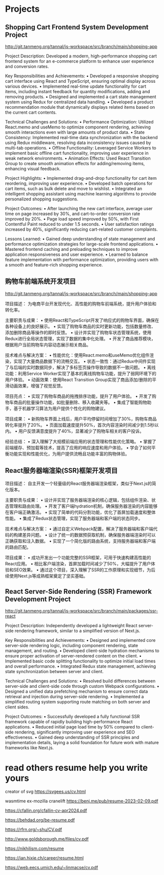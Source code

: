 

# Projects

## Shopping Cart Frontend System Development Project

http://git.tanmeng.org/tannal/js-workspace/src/branch/main/shopping-app

Project Description:
Developed a modern, high-performance shopping cart frontend system for an e-commerce platform to enhance user experience and conversion rates.

Key Responsibilities and Achievements:
• Developed a responsive shopping cart interface using React and TypeScript, ensuring optimal display across various devices.
• Implemented real-time update functionality for cart items, including instant feedback for quantity modifications, adding and removing products.
• Designed and implemented a cart state management system using Redux for centralized data handling.
• Developed a product recommendation module that dynamically displays related items based on the current cart contents.

Technical Challenges and Solutions:
• Performance Optimization: Utilized React.memo and useMemo to optimize component rendering, achieving smooth interactions even with large amounts of product data.
• State Consistency: Implemented real-time data synchronization with the backend using Redux middleware, resolving data inconsistency issues caused by multi-tab operations.
• Offline Functionality: Leveraged Service Workers to implement basic offline cart functionality, improving user experience in weak network environments.
• Animation Effects: Used React Transition Group to create smooth animation effects for adding/removing items, enhancing visual feedback.

Project Highlights:
• Implemented drag-and-drop functionality for cart item reordering, improving user experience.
• Developed batch operations for cart items, such as bulk delete and move to wishlist.
• Integrated an intelligent shopping assistant using machine learning algorithms to provide personalized shopping suggestions.

Project Outcomes:
• After launching the new cart interface, average user time on page increased by 30%, and cart-to-order conversion rate improved by 20%.
• Page load speed improved by 50%, with First Contentful Paint reduced to under 1.5 seconds.
• User satisfaction ratings increased by 40%, significantly reducing cart-related customer complaints.

Lessons Learned:
• Gained deep understanding of state management and performance optimization strategies for large-scale frontend applications.
• Mastered frontend caching and preloading techniques to improve application responsiveness and user experience.
• Learned to balance feature implementation with performance optimization, providing users with a smooth and feature-rich shopping experience.

## 购物车前端系统开发项目

http://git.tanmeng.org/tannal/js-workspace/src/branch/main/shopping-app

项目描述：
为电商平台开发现代化、高性能的购物车前端系统，提升用户体验和转化率。

主要职责与成果：
• 使用React和TypeScript开发了响应式的购物车界面，确保在各种设备上的良好展示。
• 实现了购物车商品的实时更新功能，包括数量修改、添加删除商品等操作的即时反馈。
• 设计并实现了购物车状态管理系统，使用Redux进行全局状态管理，实现了数据的集中化处理。
• 开发了商品推荐模块，根据用户当前购物车内容动态展示相关商品。

技术难点与解决方案：
• 性能优化：使用React.memo和useMemo优化组件渲染，实现了大量商品数据下的流畅交互。
• 状态一致性：通过Redux中间件实现了与后端的实时数据同步，解决了多标签页操作导致的数据不一致问题。
• 离线功能：利用Service Worker实现了基本的离线购物车功能，提升了弱网环境下的用户体验。
• 动画效果：使用React Transition Group实现了商品添加/删除的平滑动画效果，增强了视觉反馈。

项目亮点：
• 实现了购物车商品的拖拽排序功能，提升了用户体验。
• 开发了购物车商品的批量操作功能，如批量删除、移入收藏夹等。
• 集成了智能购物助手，基于机器学习算法为用户提供个性化的购物建议。

项目成果：
• 新购物车界面上线后，用户平均停留时间增加了30%，购物车商品转化率提升了20%。
• 页面加载速度提升50%，首次内容渲染时间减少到1.5秒以内。
• 用户反馈满意度提升了40%，显著减少了购物车相关的客户投诉。

经验总结：
• 深入理解了大规模前端应用的状态管理和性能优化策略。
• 掌握了前端缓存、预加载等技术，提高了应用的响应速度和用户体验。
• 学会了如何平衡功能实现和性能优化，为用户提供流畅且功能丰富的购物体验。

## React服务器端渲染(SSR)框架开发项目

项目描述：
自主开发一个轻量级的React服务器端渲染框架，类似于Next.js的简化版本。

主要职责与成果：
• 设计并实现了服务器端渲染的核心逻辑，包括组件渲染、状态管理和路由处理。
• 开发了客户端hydration机制，确保服务器渲染的内容能够在客户端正确激活。
• 实现了简单的代码分割功能，优化了首屏加载速度和整体性能。
• 集成了Redux状态管理，实现了服务器端和客户端的状态同步。

技术难点与解决方案：
• 通过自定义Webpack配置，解决了服务器端和客户端代码的构建差异问题。
• 设计了统一的数据预获取机制，确保服务器端渲染时可以正确获取和注入数据。
• 实现了一个简化版的路由系统，支持服务器端和客户端的路由匹配。

项目成果：
• 成功开发出一个功能完整的SSR框架，可用于快速构建高性能的React应用。
• 相比客户端渲染，首屏加载时间减少了50%，大幅提升了用户体验和SEO效果。
• 通过这个项目，深入理解了SSR的工作原理和实现细节，为后续使用Next.js等成熟框架奠定了坚实基础。


## React Server-Side Rendering (SSR) Framework Development Project

http://git.tanmeng.org/tannal/js-workspace/src/branch/main/packages/ssr-react

Project Description:
Independently developed a lightweight React server-side rendering framework, similar to a simplified version of Next.js.

Key Responsibilities and Achievements:
• Designed and implemented core server-side rendering logic, including component rendering, state management, and routing.
• Developed client-side hydration mechanisms to ensure proper activation of server-rendered content on the client.
• Implemented basic code splitting functionality to optimize initial load times and overall performance.
• Integrated Redux state management, achieving state synchronization between server and client.

Technical Challenges and Solutions:
• Resolved build differences between server-side and client-side code through custom Webpack configurations.
• Designed a unified data prefetching mechanism to ensure correct data retrieval and injection during server-side rendering.
• Implemented a simplified routing system supporting route matching on both server and client sides.

Project Outcomes:
• Successfully developed a fully functional SSR framework capable of rapidly building high-performance React applications.
• Reduced initial page load time by 50% compared to client-side rendering, significantly improving user experience and SEO effectiveness.
• Gained deep understanding of SSR principles and implementation details, laying a solid foundation for future work with mature frameworks like Next.js.

# read others resume help you write yours

creator of svg
https://svgees.us/cv.html

wasmtime ex-mozilla cranelift https://benj.me/pub/resume-2023-02-09.pdf

https://cfallin.org/cfallin-cv-apr2024.pdf

https://behdad.org/be-resume.pdf

https://rfrn.org/~shu/CV.pdf

http://www.goldsborough.me/files/cv.pdf

https://nikhilism.com/resume

https://ian.hixie.ch/career/resume.html

https://web.eecs.umich.edu/~linmacse/cv.pdf